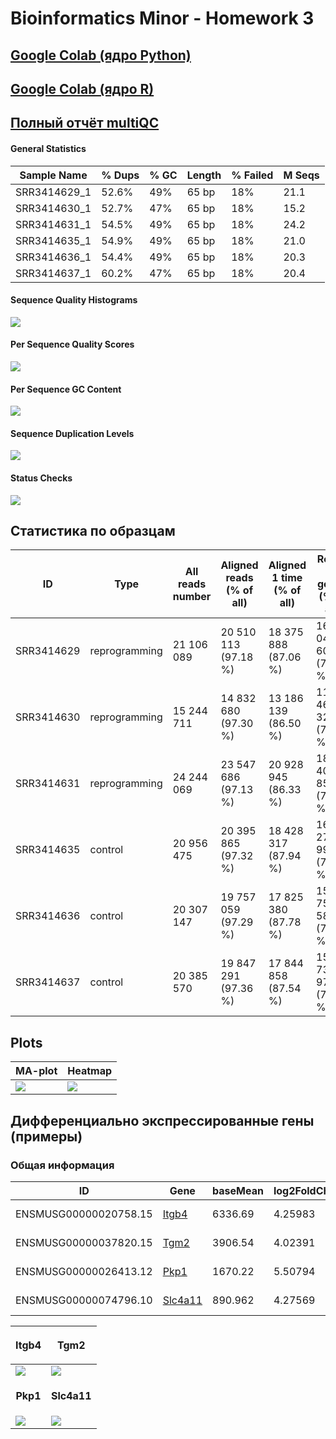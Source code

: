 # Bioinformatics Minor - Homework 3

## [Google Colab (ядро Python)](https://colab.research.google.com/drive/1MDoUQhaweCdvfYOyaV3rp6o8NGopVq38?usp=sharing)

## [Google Colab (ядро R)](https://colab.research.google.com/drive/1I_HDWJl80VY-rJQhk-JOXFBfJrrWGPD1?usp=sharing)

## [Полный отчёт multiQC](/data/multiqc_report.html)

#### General Statistics
Sample Name |	% Dups |	% GC |	Length |	% Failed |	M Seqs
-|-|-|-|-|-
SRR3414629_1 |	52.6% |	49% |	65 bp |	18% |	21.1
SRR3414630_1 |	52.7% |	47% |	65 bp |	18% |	15.2
SRR3414631_1 |	54.5% |	49% |	65 bp |	18% |	24.2
SRR3414635_1 | 54.9%	| 49%	| 65 bp |	18% |	21.0
SRR3414636_1 |	54.4% |	49% |	65 bp |	18% |	20.3
SRR3414637_1 | 60.2%	| 47%	| 65 bp |	18% |	20.4

#### Sequence Quality Histograms
![](images/multiqc/fastqc_per_base_sequence_quality_plot.png)
#### Per Sequence Quality Scores
![](images/multiqc/fastqc_per_sequence_quality_scores_plot.png)
#### Per Sequence GC Content
![](images/multiqc/fastqc_per_sequence_gc_content_plot.png)
#### Sequence Duplication Levels
![](images/multiqc/fastqc_sequence_duplication_levels_plot.png)
#### Status Checks
![](images/multiqc/fastqc-status-check-heatmap.png)


## Статистика по образцам
ID | Type |	All reads number |	Aligned reads (% of all) |	Aligned 1 time (% of all) |	Reads on genes (% of all)
-|-|-|-|-|-
SRR3414629 |	reprogramming |	21 106 089 |	20 510 113 (97.18 %) |	18 375 888 (87.06 %) |	16 049 609 (76.04 %)
SRR3414630 |	reprogramming |	15 244 711 |	14 832 680 (97.30 %) |	13 186 139 (86.50 %) |	11 465 324 (75.21 %)
SRR3414631 |	reprogramming |	24 244 069 |	23 547 686 (97.13 %) |	20 928 945 (86.33 %) | 18 408 851 (75.93 %)
SRR3414635 | control	| 20 956 475	| 20 395 865 (97.32 %) |	18 428 317 (87.94 %) |	16 275 997 (77.67 %)
SRR3414636 | control |	20 307 147 |	19 757 059 (97.29 %) |	17 825 380 (87.78 %) |	15 757 580 (77.60 %)
SRR3414637 | control	| 20 385 570	| 19 847 291 (97.36 %) |	17 844 858 (87.54 %) |	15 736 978 (77.20 %)

## Plots
MA-plot | Heatmap
-|-
![](images/MA-plot.png) | ![](images/heatmap.png)


## Дифференциально экспрессированные гены (примеры)

### Общая информация
ID | Gene |	baseMean  |	log2FoldChange |	lfcSE |	stat |	pvalue | padj
-|-|-|-|-|-|-|-
ENSMUSG00000020758.15 | [Itgb4](http://www.ensembl.org/Mus_musculus/Gene/Summary?db=core;g=ENSMUSG00000020758;r=11:115865535-115899238) |	6336.69 | 4.25983 |	0.114956 |	37.0562 |	1.42866e-300 | 4.10392e-297
ENSMUSG00000037820.15 | [Tgm2](http://www.ensembl.org/Mus_musculus/Gene/Summary?g=ENSMUSG00000037820;r=2:157958322-157988356) |	3906.54 | 4.02391 |	0.110666 |	36.3608 |	1.77307e-289 | 3.24117e-286
ENSMUSG00000026413.12 | [Pkp1](http://www.ensembl.org/Mus_musculus/Gene/Summary?g=ENSMUSG00000026413;r=1:135799133-135846945) |	1670.22 | 5.50794 |	0.162349 |	33.9265 |	2.70764e-252 | 3.40283e-249
ENSMUSG00000074796.10 | [Slc4a11](http://www.ensembl.org/Mus_musculus/Gene/Summary?g=ENSMUSG00000074796;r=2:130526033-130539439) |	890.962 | 4.27569 |	0.135831 |	31.478 |	1.73566e-217 | 1.74504e-214

**<p style="text-align: center;">Itgb4</p>** | **<p style="text-align: center;">Tgm2</p>**
-|-
![](images/ENSMUSG00000020758.15.png) | ![](images/ENSMUSG00000037820.15.png)
**<p style="text-align: center;">Pkp1</p>** | **<p style="text-align: center;">Slc4a11</p>**
![](images/ENSMUSG00000026413.12.png) | ![](images/ENSMUSG00000074796.10.png)
